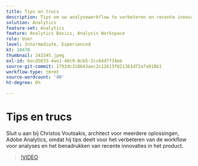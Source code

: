 ```yaml
---
title: Tips en trucs
description: Tips om uw analyseworkflow te verbeteren en recente innovaties in de Adobe Analytics te markeren
solution: Analytics
feature-set: Analytics
feature: Analytics Basics, Analysis Workspace
role: User
level: Intermediate, Experienced
kt: 10478
thumbnail: 343345.jpeg
exl-id: 6ecd5833-4ae1-40c9-8cb5-2cc64d7f34eb
source-git-commit: 1792dc318643aec2c12613f621361d72a7a918b1
workflow-type: tm+mt
source-wordcount: '40'
ht-degree: 0%

---
```


# Tips en trucs

Sluit u aan bij Christos Voutsakis, architect voor meerdere oplossingen, Adobe Analytics, omdat hij tips deelt voor het verbeteren van de workflow voor analyses en het benadrukken van recente innovaties in het product.

>[!VIDEO](https://video.tv.adobe.com/v/343345/?quality=12&learn=on)
